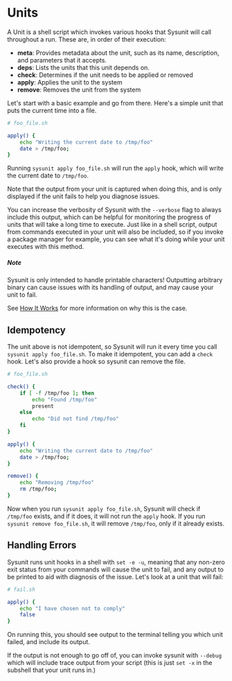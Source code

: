 # Units

A Unit is a shell script which invokes various hooks that Sysunit will call
throughout a run. These are, in order of their execution:

- **meta**: Provides metadata about the unit, such as its name, description, and
    parameters that it accepts.
- **deps**: Lists the units that this unit depends on.
- **check**: Determines if the unit needs to be applied or removed
- **apply**: Applies the unit to the system
- **remove**: Removes the unit from the system

Let's start with a basic example and go from there. Here's a simple unit that
puts the current time into a file.

```sh
# foo_file.sh

apply() {
    echo "Writing the current date to /tmp/foo"
    date > /tmp/foo;
}
```

Running `sysunit apply foo_file.sh` will run the `apply` hook, which will write
the current date to `/tmp/foo`. 

Note that the output from your unit is captured when doing this, and is only
displayed if the unit fails to help you diagnose issues.

You can increase the verbosity of Sysunit with the `--verbose` flag to always
include this output, which can be helpful for monitoring the progress of
units that will take a long time to execute. Just like in a shell script,
output from commands executed in your unit will also be included, so if
you invoke a package manager for example, you can see what it's doing
while your unit executes with this method.

##### Note

Sysunit is only intended to handle printable characters! Outputting arbitrary
binary can cause issues with its handling of output, and may cause your unit to
fail.

See [How It Works](how_it_works.md) for more information on why this is the case.

## Idempotency

The unit above is not idempotent, so Sysunit will run it every time you call
`sysunit apply foo_file.sh`. To make it idempotent, you can add a `check` hook.
Let's also provide a hook so sysunit can remove the file.

```sh
# foo_file.sh

check() {
    if [ -f /tmp/foo ]; then
        echo "Found /tmp/foo"
        present
    else
        echo "Did not find /tmp/foo"
    fi
}

apply() {
    echo "Writing the current date to /tmp/foo"
    date > /tmp/foo;
}

remove() {
    echo "Removing /tmp/foo"
    rm /tmp/foo;
}
```

Now when you run `sysunit apply foo_file.sh`, Sysunit will check if `/tmp/foo`
exists, and if it does, it will not run the `apply` hook. If you run `sysunit
remove foo_file.sh`, it will remove `/tmp/foo`, only if it already exists.

## Handling Errors

Sysunit runs unit hooks in a shell with `set -e -u`, meaning that any non-zero
exit status from your commands will cause the unit to fail, and any output to
be printed to aid with diagnosis of the issue. Let's look at a unit that will
fail:

```sh
# fail.sh

apply() {
    echo "I have chosen not to comply"
    false
}
```

On running this, you should see output to the terminal telling you which unit
failed, and include its output.

If the output is not enough to go off of, you can invoke sysunit with
`--debug` which will include trace output from your script (this is just `set
-x` in the subshell that your unit runs in.)
